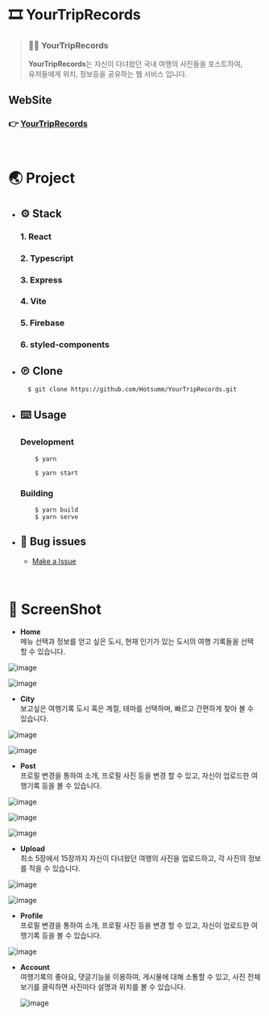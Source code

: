 # 🎞 **YourTripRecords**

> ### 💁‍♂️ YourTripRecords
>
> **YourTripRecords**는 자신이 다녀왔던 국내 여행의 사진들을 포스트하여,<br/>
> 유저들에게 위치, 정보등을 공유하는 웹 서비스 입니다.<br/>

## **WebSite**

### 👉 [YourTripRecords](https://yourtripRecords.netlify.app)

<br/>

# **🌏 Project**

- ## ⚙️ Stack

  ### 1. React

  ### 2. Typescript

  ### 3. Express

  ### 4. Vite

  ### 5. Firebase

  ### 6. styled-components

- ## ℗ Clone

  ```
    $ git clone https://github.com/Hotsumm/YourTripRecords.git
  ```

- ## ⌨️ Usage

  ### Development

  ```
      $ yarn

      $ yarn start
  ```

  ### Building

  ```
      $ yarn build
      $ yarn serve
  ```

- ## 🐞 Bug issues

  - [Make a Issue](https://github.com/Hotsumm/YourTripRecords/issues)

<br/>

# **👀 ScreenShot**

- **Home**  
   메뉴 선택과 정보를 얻고 싶은 도시, 현재 인기가 있는 도시의 여행 기록들을 선택 할 수 있습니다.

![image](https://user-images.githubusercontent.com/73235751/133064553-6caf06ba-fdf8-49fc-ac7e-b19defb24c6f.png)

![image](https://user-images.githubusercontent.com/73235751/133064800-def3beef-e504-4c25-b679-b781ec7f2b44.png)

- **City**  
   보고싶은 여행기록 도시 혹은 계절, 테마를 선택하며,
  빠르고 간편하게 찾아 볼 수 있습니다.

![image](https://user-images.githubusercontent.com/73235751/133065731-f6a34a05-458c-481d-8a95-53bbbe743868.png)

![image](https://user-images.githubusercontent.com/73235751/133064857-1b4309b0-46fd-4513-8746-74b999465345.png)

- **Post**  
   프로필 변경을 통하여 소개, 프로필 사진 등을 변경 할 수 있고,
  자신이 업로드한 여행기록 등을 볼 수 있습니다.

![image](https://user-images.githubusercontent.com/73235751/133064792-78fedc35-543c-42ac-a13c-abcd34ad5440.png)

![image](https://user-images.githubusercontent.com/73235751/133066024-fd095ad0-63e7-4e4c-b42a-b9b6f54c810e.png)

![image](https://user-images.githubusercontent.com/73235751/133066444-5cc624aa-9ed5-4cdd-a114-8fa3425baa1f.png)

- **Upload**  
   최소 5장에서 15장까지 자신이 다녀왔던 여행의 사진을 업로드하고, 각 사진의 정보를 적을 수 있습니다.

![image](https://user-images.githubusercontent.com/73235751/133064821-c31b8629-32bd-491a-93f6-c26150388560.png)

![image](https://user-images.githubusercontent.com/73235751/133064835-babc95ba-cb9c-45db-ac5a-040b3dad6a3b.png)

- **Profile**  
  프로필 변경을 통하여 소개, 프로필 사진 등을 변경 할 수 있고, 자신이 업로드한 여행기록 등을 볼 수 있습니다.

![image](https://user-images.githubusercontent.com/73235751/133064810-c94d4537-1213-40ba-bc7c-eee6dfeb9ad7.png)

- **Account**  
  여행기록의 좋아요, 댓글기능을 이용하여, 게시물에 대해 소통할 수 있고, 사진 전체보기를 클릭하면 사진마다 설명과 위치를 볼 수 있습니다.

  ![image](https://user-images.githubusercontent.com/73235751/133065365-4276c047-1735-4251-99b7-b449f2a25512.png)

